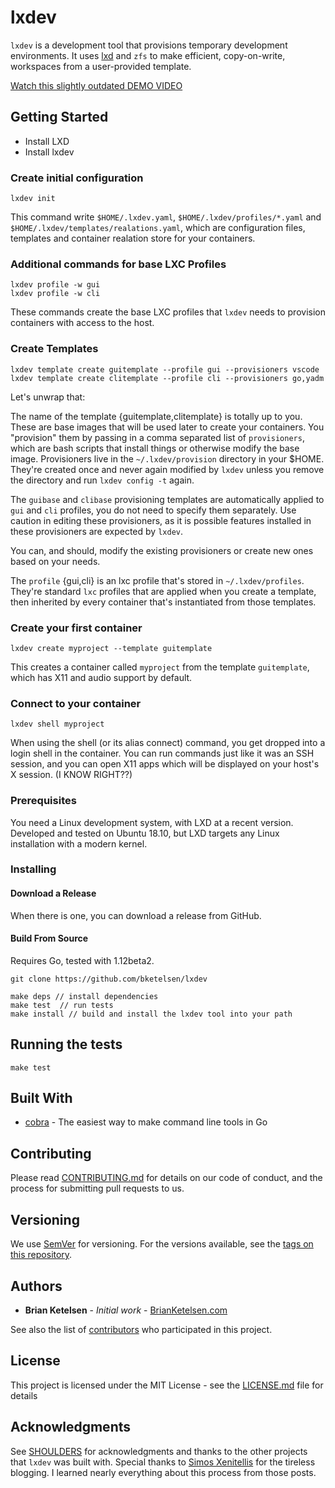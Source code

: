 # lxdev

`lxdev` is a development tool that provisions temporary development environments.  It uses [lxd](https://linuxcontainers.org) and `zfs` to make efficient, copy-on-write, workspaces from a user-provided template.

[Watch this slightly outdated DEMO VIDEO](https://youtu.be/W6A00CHiDQ8)

## Getting Started

* Install LXD
* Install lxdev

### Create initial configuration
```
lxdev init
```

This command write `$HOME/.lxdev.yaml`, `$HOME/.lxdev/profiles/*.yaml` and `$HOME/.lxdev/templates/realations.yaml`,  which are configuration files, templates and container realation store for your containers.

### Additional commands for base LXC Profiles

```
lxdev profile -w gui
lxdev profile -w cli
```

These commands create the base LXC profiles that `lxdev` needs to provision containers with access to the host.

### Create Templates

```
lxdev template create guitemplate --profile gui --provisioners vscode
lxdev template create clitemplate --profile cli --provisioners go,yadm
```
Let's unwrap that:

The name of the template {guitemplate,clitemplate} is totally up to you.  These are base images that will be used later to create your containers.  You "provision" them by passing in a comma separated list of `provisioners`, which are bash scripts that install things or otherwise modify the base image.  Provisioners live in the `~/.lxdev/provision` directory in your $HOME.  They're created once and never again modified by `lxdev` unless you remove the directory and run `lxdev config -t` again.

The `guibase` and `clibase` provisioning templates are automatically applied to `gui` and `cli` profiles, you do not need to specify them separately.  Use caution in editing these provisioners, as it is possible features installed in these provisioners are expected by `lxdev`.

You can, and should, modify the existing provisioners or create new ones based on your needs.

The `profile` {gui,cli} is an lxc profile that's stored in `~/.lxdev/profiles`.  They're standard `lxc` profiles that are applied when you create a template, then inherited by every container that's instantiated from those templates.


### Create your first container

```
lxdev create myproject --template guitemplate
```
This creates a container called `myproject` from the template `guitemplate`, which has X11 and audio support by default.

### Connect to your container

```
lxdev shell myproject
```

When using the shell (or its alias connect) command, you get dropped into a login shell in the container.  You can run commands just like it was an SSH session, and you can open X11 apps which will be displayed on your host's X session.  (I KNOW RIGHT??)

### Prerequisites

You need a Linux development system, with LXD at a recent version.  Developed and tested on Ubuntu 18.10, but LXD targets any Linux installation with a modern kernel.


### Installing

#### Download a Release

When there is one, you can download a release from GitHub.

#### Build From Source

Requires Go, tested with 1.12beta2.
```
git clone https://github.com/bketelsen/lxdev

make deps // install dependencies
make test  // run tests
make install // build and install the lxdev tool into your path
```

## Running the tests

```
make test
```

## Built With

* [cobra](http://github.com/spf13/cobra/) - The easiest way to make command line tools in Go

## Contributing

Please read [CONTRIBUTING.md](https://gist.github.com/PurpleBooth/b24679402957c63ec426) for details on our code of conduct, and the process for submitting pull requests to us.

## Versioning

We use [SemVer](http://semver.org/) for versioning. For the versions available, see the [tags on this repository](https://github.com/bketelsen/lxdev/tags).

## Authors

* **Brian Ketelsen** - *Initial work* - [BrianKetelsen.com](https://brianketelsen.com)

See also the list of [contributors](https://github.com/bketelsen/lxdev/contributors) who participated in this project.

## License

This project is licensed under the MIT License - see the [LICENSE.md](LICENSE.md) file for details

## Acknowledgments

See [SHOULDERS](SHOULDERS.md) for acknowledgments and thanks to the other projects that `lxdev` was built with.
Special thanks to [Simos Xenitellis](https://blog.simos.info/how-to-easily-run-graphics-accelerated-gui-apps-in-lxd-containers-on-your-ubuntu-desktop/) for the tireless blogging. I learned nearly everything about this process from those posts.
